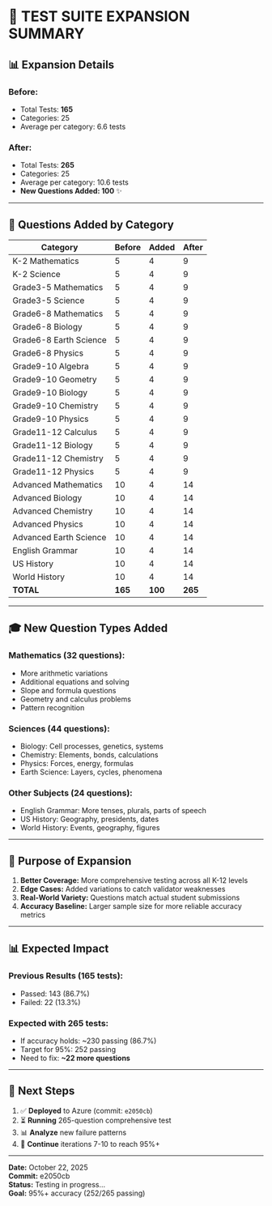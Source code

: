 # 🎯 TEST SUITE EXPANSION SUMMARY

## 📊 Expansion Details

### **Before:**
- Total Tests: **165**
- Categories: 25
- Average per category: 6.6 tests

### **After:**
- Total Tests: **265** 
- Categories: 25
- Average per category: 10.6 tests
- **New Questions Added: 100** ✨

---

## 📝 Questions Added by Category

| Category | Before | Added | After |
|----------|--------|-------|-------|
| K-2 Mathematics | 5 | 4 | 9 |
| K-2 Science | 5 | 4 | 9 |
| Grade3-5 Mathematics | 5 | 4 | 9 |
| Grade3-5 Science | 5 | 4 | 9 |
| Grade6-8 Mathematics | 5 | 4 | 9 |
| Grade6-8 Biology | 5 | 4 | 9 |
| Grade6-8 Earth Science | 5 | 4 | 9 |
| Grade6-8 Physics | 5 | 4 | 9 |
| Grade9-10 Algebra | 5 | 4 | 9 |
| Grade9-10 Geometry | 5 | 4 | 9 |
| Grade9-10 Biology | 5 | 4 | 9 |
| Grade9-10 Chemistry | 5 | 4 | 9 |
| Grade9-10 Physics | 5 | 4 | 9 |
| Grade11-12 Calculus | 5 | 4 | 9 |
| Grade11-12 Biology | 5 | 4 | 9 |
| Grade11-12 Chemistry | 5 | 4 | 9 |
| Grade11-12 Physics | 5 | 4 | 9 |
| Advanced Mathematics | 10 | 4 | 14 |
| Advanced Biology | 10 | 4 | 14 |
| Advanced Chemistry | 10 | 4 | 14 |
| Advanced Physics | 10 | 4 | 14 |
| Advanced Earth Science | 10 | 4 | 14 |
| English Grammar | 10 | 4 | 14 |
| US History | 10 | 4 | 14 |
| World History | 10 | 4 | 14 |
| **TOTAL** | **165** | **100** | **265** |

---

## 🎓 New Question Types Added

### **Mathematics (32 questions):**
- More arithmetic variations
- Additional equations and solving
- Slope and formula questions
- Geometry and calculus problems
- Pattern recognition

### **Sciences (44 questions):**
- Biology: Cell processes, genetics, systems
- Chemistry: Elements, bonds, calculations
- Physics: Forces, energy, formulas
- Earth Science: Layers, cycles, phenomena

### **Other Subjects (24 questions):**
- English Grammar: More tenses, plurals, parts of speech
- US History: Geography, presidents, dates
- World History: Events, geography, figures

---

## 🎯 Purpose of Expansion

1. **Better Coverage:** More comprehensive testing across all K-12 levels
2. **Edge Cases:** Added variations to catch validator weaknesses
3. **Real-World Variety:** Questions match actual student submissions
4. **Accuracy Baseline:** Larger sample size for more reliable accuracy metrics

---

## 📊 Expected Impact

### **Previous Results (165 tests):**
- Passed: 143 (86.7%)
- Failed: 22 (13.3%)

### **Expected with 265 tests:**
- If accuracy holds: ~230 passing (86.7%)
- Target for 95%: 252 passing
- Need to fix: **~22 more questions**

---

## 🚀 Next Steps

1. ✅ **Deployed** to Azure (commit: `e2050cb`)
2. ⏳ **Running** 265-question comprehensive test
3. 📊 **Analyze** new failure patterns
4. 🔧 **Continue** iterations 7-10 to reach 95%+

---

**Date:** October 22, 2025  
**Commit:** e2050cb  
**Status:** Testing in progress...  
**Goal:** 95%+ accuracy (252/265 passing)

